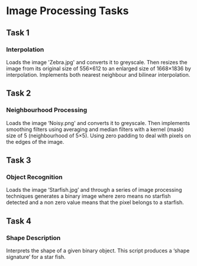 # Image Processing Tasks

## Task 1

### Interpolation

Loads the image 'Zebra.jpg' and converts it to greyscale. Then resizes the image from its original size of 556×612 to an enlarged size of
1668×1836 by interpolation.
Implements both nearest neighbour and bilinear interpolation.


## Task 2

### Neighbourhood Processing 
Loads the image ‘Noisy.png' and converts it to greyscale. Then implements smoothing filters using averaging and median filters with
a kernel (mask) size of 5 (neighbourhood of 5×5). Using zero padding to deal with pixels on the edges of the image.


## Task 3

### Object Recognition 

Loads the image ‘Starfish.jpg’ and through a series of image processing techniques generates a binary image where zero means no starfish detected and a non zero value means that the pixel belongs to a starfish.

## Task 4

### Shape Description

Interprets the shape of a given binary object. This script produces a ‘shape signature’ for a star fish. 
